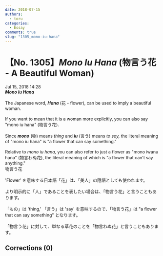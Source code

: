 ```yaml
---
date: 2018-07-15
authors:
  - toru
categories:
  - Essay
comments: true
slug: "1305_mono-iu-hana"
---
```


# 【No. 1305】<strong><em>Mono Iu Hana</strong></em> (物言う花 - A Beautiful Woman)
<div class="date">Jul 15, 2018 14:28</div>
<div id="post"><div id="body_show_ori">
<strong><em>Mono Iu Hana</strong></em><br/><br/>The Japanese word, <strong><em>Hana</em></strong> (花 - flower), can be used to imply a beautiful woman.<br/><br/>If you want to mean that it is a woman more explicitly, you can also say "mono iu hana" (物言う花).<br/><br/>Since <strong><em>mono</em></strong> (物) means <em>thing</em> and <strong><em>iu</em></strong> (言う) means <em>to say,</em> the literal meaning of "mono iu hana" is "a flower that can say something."<br/><br/>Relative to <em>mono iu hana,</em> you can also refer to just a flower as "mono iwanu hana" (物言わぬ花), the literal meaning of which is "a flower that can't say anything."
</div></div>

<!-- more -->

<div id="post_ja"><div id="body_show_mo">
物言う花<br/><br/>'Flower' を意味する日本語「花」は、「美人」の隠語としても使われます。<br/><br/>より明示的に「人」であることを表したい場合は、「物言う花」と言うこともあります。<br/><br/>「もの」は 'thing,' 「言う」は 'say' を意味するので、「物言う花」は "a flower that can say something" となります。<br/><br/>「物言う花」に対して、単なる草花のことを「物言わぬ花」と言うこともあります。
</div></div>

## Corrections (0)

